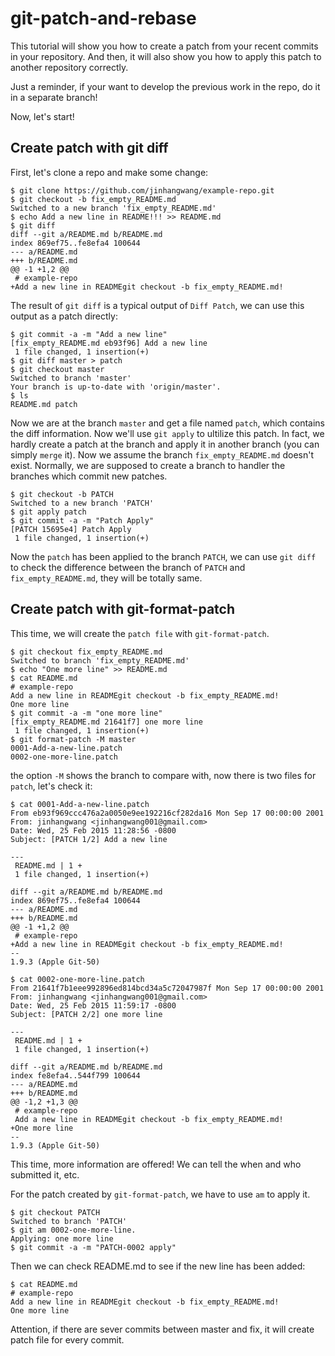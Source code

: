 # git-patch-and-rebase

This tutorial will show you how to create a patch from your recent commits in your repository. And then, it will also show you how to apply this patch to another repository correctly.

Just a reminder, if your want to develop the previous work in the repo, do it in a separate branch!

Now, let's start!

## Create patch with git diff
First, let's clone a repo and make some change:
```
$ git clone https://github.com/jinhangwang/example-repo.git
$ git checkout -b fix_empty_README.md
Switched to a new branch 'fix_empty_README.md'
$ echo Add a new line in README!!! >> README.md
$ git diff
diff --git a/README.md b/README.md
index 869ef75..fe8efa4 100644
--- a/README.md
+++ b/README.md
@@ -1 +1,2 @@
 # example-repo
+Add a new line in READMEgit checkout -b fix_empty_README.md!
```
The result of ```git diff``` is a typical output of ```Diff Patch```,
we can use this output as a patch directly:
```
$ git commit -a -m "Add a new line"
[fix_empty_README.md eb93f96] Add a new line
 1 file changed, 1 insertion(+)
$ git diff master > patch
$ git checkout master
Switched to branch 'master'
Your branch is up-to-date with 'origin/master'.
$ ls
README.md patch
```
Now we are at the branch ```master``` and get a file named ```patch```, which contains the diff information. Now we'll use ```git apply``` to ultilize this patch. In fact, we hardly create a patch at the branch and apply it in another branch (you can simply ```merge``` it). Now we assume the branch ```fix_empty_README.md``` doesn't exist. Normally, we are supposed to create a branch to handler the branches which commit new patches.
```
$ git checkout -b PATCH
Switched to a new branch 'PATCH'
$ git apply patch
$ git commit -a -m "Patch Apply"
[PATCH 15695e4] Patch Apply
 1 file changed, 1 insertion(+)
```
Now the ```patch``` has been applied to  the branch ```PATCH```, we can use ```git diff``` to check the difference between the branch of ```PATCH``` and ```fix_empty_README.md```, they will be totally same.


## Create patch with git-format-patch

This time, we will create the ```patch file``` with ```git-format-patch```.
```
$ git checkout fix_empty_README.md
Switched to branch 'fix_empty_README.md'
$ echo "One more line" >> README.md
$ cat README.md 
# example-repo
Add a new line in READMEgit checkout -b fix_empty_README.md!
One more line
$ git commit -a -m "one more line"
[fix_empty_README.md 21641f7] one more line
 1 file changed, 1 insertion(+)
$ git format-patch -M master
0001-Add-a-new-line.patch
0002-one-more-line.patch
```
the option ```-M``` shows the branch to compare with, now there is two files for ```patch```, let's check it:
```
$ cat 0001-Add-a-new-line.patch 
From eb93f969ccc476a2a0050e9ee192216cf282da16 Mon Sep 17 00:00:00 2001
From: jinhangwang <jinhangwang001@gmail.com>
Date: Wed, 25 Feb 2015 11:28:56 -0800
Subject: [PATCH 1/2] Add a new line

---
 README.md | 1 +
 1 file changed, 1 insertion(+)

diff --git a/README.md b/README.md
index 869ef75..fe8efa4 100644
--- a/README.md
+++ b/README.md
@@ -1 +1,2 @@
 # example-repo
+Add a new line in READMEgit checkout -b fix_empty_README.md!
-- 
1.9.3 (Apple Git-50)

$ cat 0002-one-more-line.patch 
From 21641f7b1eee992896ed814bcd34a5c72047987f Mon Sep 17 00:00:00 2001
From: jinhangwang <jinhangwang001@gmail.com>
Date: Wed, 25 Feb 2015 11:59:17 -0800
Subject: [PATCH 2/2] one more line

---
 README.md | 1 +
 1 file changed, 1 insertion(+)

diff --git a/README.md b/README.md
index fe8efa4..544f799 100644
--- a/README.md
+++ b/README.md
@@ -1,2 +1,3 @@
 # example-repo
 Add a new line in READMEgit checkout -b fix_empty_README.md!
+One more line
-- 
1.9.3 (Apple Git-50)
```
This time, more information are offered! We can tell the when and who submitted it, etc.

For the patch created by ```git-format-patch```, we have to use ```am``` to apply it.
```
$ git checkout PATCH
Switched to branch 'PATCH'
$ git am 0002-one-more-line.
Applying: one more line
$ git commit -a -m "PATCH-0002 apply"
```
Then we can check README.md to see if the new line has been added:
```
$ cat README.md
# example-repo
Add a new line in READMEgit checkout -b fix_empty_README.md!
One more line
```
Attention, if there are sever commits between master and fix, it will create patch file for every commit.

